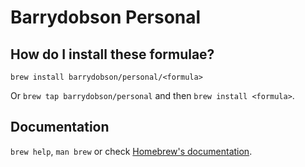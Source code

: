 # Barrydobson Personal

## How do I install these formulae?
`brew install barrydobson/personal/<formula>`

Or `brew tap barrydobson/personal` and then `brew install <formula>`.

## Documentation
`brew help`, `man brew` or check [Homebrew's documentation](https://docs.brew.sh).
